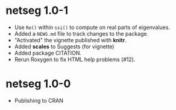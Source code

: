 # netseg 1.0-1

- Use `Re()` within `ssi()` to compute on real parts of eigenvalues.
- Added a `NEWS.md` file to track changes to the package.
- "Activated" the vignette published with  **knitr**.
- Added **scales** to Suggests (for vignette)
- Added package CITATION.
- Rerun Roxygen to fix HTML help problems (#12).


# netseg 1.0-0

- Publishing to CRAN
